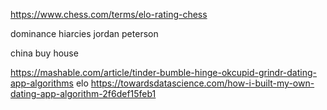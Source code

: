 
https://www.chess.com/terms/elo-rating-chess

dominance hiarcies jordan peterson

china buy house


https://mashable.com/article/tinder-bumble-hinge-okcupid-grindr-dating-app-algorithms
elo
https://towardsdatascience.com/how-i-built-my-own-dating-app-algorithm-2f6def15feb1

